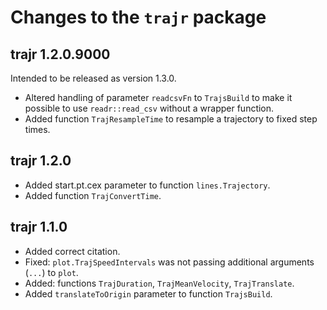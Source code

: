 # Changes to the `trajr` package

## trajr 1.2.0.9000

Intended to be released as version 1.3.0.

* Altered handling of parameter `readcsvFn` to `TrajsBuild` to make it 
  possible to use `readr::read_csv` without a wrapper function.
* Added function `TrajResampleTime` to resample a trajectory to fixed step times.

## trajr 1.2.0

* Added start.pt.cex parameter to function `lines.Trajectory`.
* Added function `TrajConvertTime`.

## trajr 1.1.0

* Added correct citation.
* Fixed: `plot.TrajSpeedIntervals` was not passing additional arguments (`...`) to `plot`.
* Added: functions `TrajDuration`, `TrajMeanVelocity`, `TrajTranslate`.
* Added `translateToOrigin` parameter to function `TrajsBuild`.
